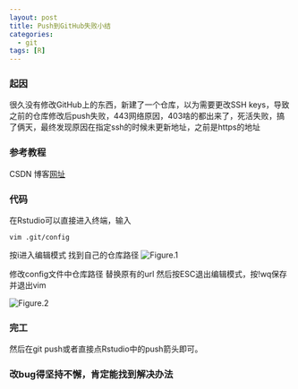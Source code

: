 ```yaml
---
layout: post
title: Push到GitHub失败小结
categories:
  - git
tags: [R]
---
```


### 起因  
很久没有修改GitHub上的东西，新建了一个仓库，以为需要更改SSH keys，导致之前的仓库修改后push失败，443网络原因，403啥的都出来了，死活失败，搞了俩天，最终发现原因在指定ssh的时候未更新地址，之前是https的地址

### 参考教程
CSDN 博客[网址](https://blog.csdn.net/qinglianchen0851/article/details/89322933)

### 代码
在Rstudio可以直接进入终端，输入
```
vim .git/config
```
按i进入编辑模式
找到自己的仓库路径
![Figure.1](https://pic1.zhimg.com/80/v2-2d91fba1ec3bf158b3b8626944ae51ac_1440w.jpg)

修改config文件中仓库路径
替换原有的url
然后按ESC退出编辑模式，按!wq保存并退出vim  

![Figure.2](https://pic3.zhimg.com/80/v2-d6b4918500990b41800a70225371fc06_1440w.jpg)

### 完工
然后在git push或者直接点Rstudio中的push箭头即可。

### 改bug得坚持不懈，肯定能找到解决办法
